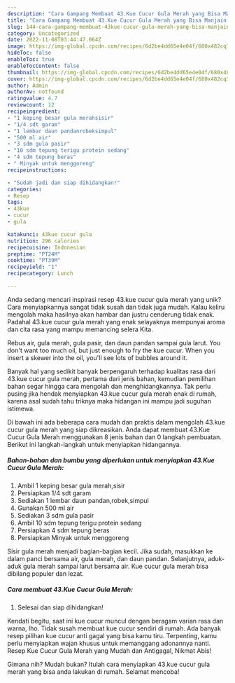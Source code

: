 ```yaml
---
description: "Cara Gampang Membuat 43.Kue Cucur Gula Merah yang Bisa Manjain Lidah"
title: "Cara Gampang Membuat 43.Kue Cucur Gula Merah yang Bisa Manjain Lidah"
slug: 144-cara-gampang-membuat-43kue-cucur-gula-merah-yang-bisa-manjain-lidah
category: Uncategorized
date: 2022-11-08T03:44:47.064Z
image: https://img-global.cpcdn.com/recipes/6d2be4dd65e4e04f/680x482cq70/43kue-cucur-gula-merah-foto-resep-utama.jpg
hideToc: false
enableToc: true
enableTocContent: false
thumbnail: https://img-global.cpcdn.com/recipes/6d2be4dd65e4e04f/680x482cq70/43kue-cucur-gula-merah-foto-resep-utama.jpg
cover: https://img-global.cpcdn.com/recipes/6d2be4dd65e4e04f/680x482cq70/43kue-cucur-gula-merah-foto-resep-utama.jpg
author: Admin
authorAv: notfound
ratingvalue: 4.7
reviewcount: 12
recipeingredient:
- "1 keping besar gula merahsisir"
- "1/4 sdt garam"
- "1 lembar daun pandanrobeksimpul"
- "500 ml air"
- "3 sdm gula pasir"
- "10 sdm tepung terigu protein sedang"
- "4 sdm tepung beras"
- " Minyak untuk menggoreng"
recipeinstructions:

- "Sudah jadi dan siap dihidangkan!"
categories:
- Resep
tags:
- 43kue
- cucur
- gula

katakunci: 43kue cucur gula 
nutrition: 296 calories
recipecuisine: Indonesian
preptime: "PT24M"
cooktime: "PT39M"
recipeyield: "1"
recipecategory: Lunch

---
```





Anda sedang mencari inspirasi resep 43.kue cucur gula merah yang unik? Cara menyiapkannya sangat tidak susah dan tidak juga mudah. Kalau keliru mengolah maka hasilnya akan hambar dan justru cenderung tidak enak. Padahal 43.kue cucur gula merah yang enak selayaknya mempunyai aroma dan cita rasa yang mampu memancing selera Kita.





Rebus air, gula merah, gula pasir, dan daun pandan sampai gula larut. You don&#39;t want too much oil, but just enough to fry the kue cucur. When you insert a skewer into the oil, you&#39;ll see lots of bubbles around it.

Banyak hal yang sedikit banyak berpengaruh terhadap kualitas rasa dari 43.kue cucur gula merah, pertama dari jenis bahan, kemudian pemilihan bahan segar hingga cara mengolah dan menghidangkannya. Tak perlu pusing jika hendak menyiapkan 43.kue cucur gula merah enak di rumah, karena asal sudah tahu triknya maka hidangan ini mampu jadi suguhan istimewa.






Di bawah ini ada beberapa cara mudah dan praktis dalam mengolah 43.kue cucur gula merah yang siap dikreasikan. Anda dapat membuat 43.Kue Cucur Gula Merah menggunakan 8 jenis bahan dan 0 langkah pembuatan. Berikut ini langkah-langkah untuk menyiapkan hidangannya.

<!--inarticleads1-->

##### Bahan-bahan dan bumbu yang diperlukan untuk menyiapkan 43.Kue Cucur Gula Merah:

1. Ambil 1 keping besar gula merah,sisir
1. Persiapkan 1/4 sdt garam
1. Sediakan 1 lembar daun pandan,robek,simpul
1. Gunakan 500 ml air
1. Sediakan 3 sdm gula pasir
1. Ambil 10 sdm tepung terigu protein sedang
1. Persiapkan 4 sdm tepung beras
1. Persiapkan  Minyak untuk menggoreng


Sisir gula merah menjadi bagian-bagian kecil. Jika sudah, masukkan ke dalam panci bersama air, gula merah, dan daun pandan. Selanjutnya, aduk-aduk gula merah sampai larut bersama air. Kue cucur gula merah bisa dibilang populer dan lezat. 

<!--inarticleads2-->

##### Cara membuat 43.Kue Cucur Gula Merah:


1. Selesai dan siap dihidangkan!

Kendati begitu, saat ini kue cucur muncul dengan beragam varian rasa dan warna, lho. Tidak susah membuat kue cucur sendiri di rumah. Ada banyak resep pilihan kue cucur anti gagal yang bisa kamu tiru. Terpenting, kamu perlu menyiapkan wajan khusus untuk memanggang adonannya nanti. Resep Kue Cucur Gula Merah yang Mudah dan Antigagal, Nikmat Abis! 

Gimana nih? Mudah bukan? Itulah cara menyiapkan 43.kue cucur gula merah yang bisa anda lakukan di rumah. Selamat mencoba!
